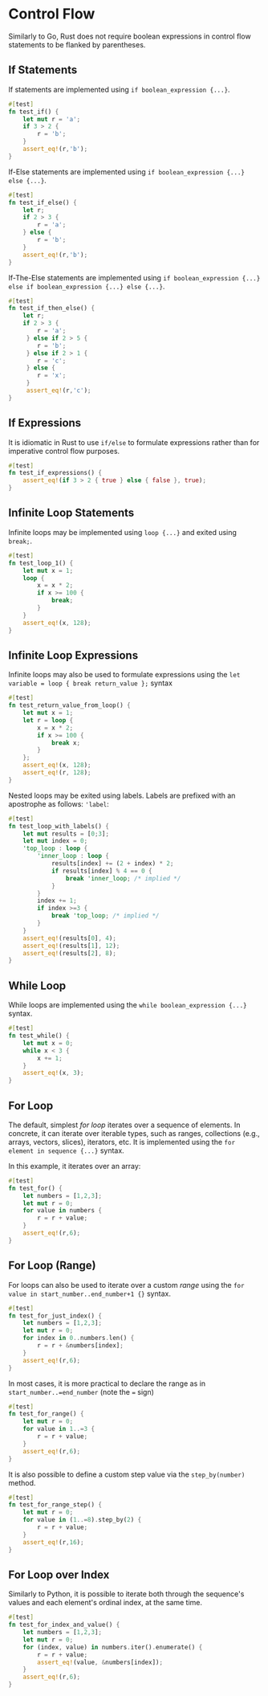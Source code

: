 
# Control Flow

Similarly to Go, Rust does not require boolean expressions in control flow statements
to be flanked by parentheses. 

## If Statements

If statements are implemented using `if boolean_expression {...}`. 


``` rust
#[test]
fn test_if() {
    let mut r = 'a';
    if 3 > 2 {
        r = 'b';
    }
    assert_eq!(r,'b');
}
```


If-Else statements are implemented using `if boolean_expression {...} else {...}`. 


``` rust
#[test]
fn test_if_else() {
    let r;
    if 2 > 3 {
        r = 'a';
    } else {
        r = 'b';
    }
    assert_eq!(r,'b');
}
```


If-The-Else statements are implemented using `if boolean_expression {...} else if boolean_expression {...} else {...}`. 


``` rust
#[test]
fn test_if_then_else() {
    let r;
    if 2 > 3 {
        r = 'a';
     } else if 2 > 5 {
        r = 'b';
     } else if 2 > 1 {
        r = 'c';
     } else {
        r = 'x';
     }
     assert_eq!(r,'c');  
}

```


## If Expressions

It is idiomatic in Rust to use `if/else` to formulate expressions rather than
for imperative control flow purposes. 


``` rust
#[test]
fn test_if_expressions() {
    assert_eq!(if 3 > 2 { true } else { false }, true);
}

```


## Infinite Loop Statements

Infinite loops may be implemented using `loop {...}` and exited using `break;`.


``` rust
#[test]
fn test_loop_1() {
    let mut x = 1;
    loop {
        x = x * 2;
        if x >= 100 {
            break;
        }
    }
    assert_eq!(x, 128);
}
```


## Infinite Loop Expressions

Infinite loops may also be used to formulate expressions using the
`let variable = loop { break return_value };` syntax


``` rust
#[test]
fn test_return_value_from_loop() {
    let mut x = 1;
    let r = loop {
        x = x * 2;
        if x >= 100 {
            break x;
        }
    };
    assert_eq!(x, 128);
    assert_eq!(r, 128);
}
```


Nested loops may be exited using labels. Labels are prefixed with an apostrophe as follows: `'label`:


``` rust
#[test]
fn test_loop_with_labels() {
    let mut results = [0;3];
    let mut index = 0;
    'top_loop : loop {
        'inner_loop : loop {
            results[index] += (2 + index) * 2;
            if results[index] % 4 == 0 {
                break 'inner_loop; /* implied */
            }
        }
        index += 1;
        if index >=3 {
            break 'top_loop; /* implied */
        }
    }
    assert_eq!(results[0], 4);
    assert_eq!(results[1], 12);
    assert_eq!(results[2], 8);
}

```


## While Loop

While loops are implemented using the `while boolean_expression {...}` syntax.


``` rust
#[test]
fn test_while() {
    let mut x = 0;
    while x < 3 {
        x += 1;
    }
    assert_eq!(x, 3);
}
```


## For Loop

The default, simplest _for loop_ iterates over a sequence of elements.
In concrete, it can iterate over iterable types, such as ranges, collections (e.g., arrays, vectors, slices), iterators, etc. 
It is implemented using the `for element in sequence {...}` syntax.

In this example, it iterates over an array:


``` rust
#[test]
fn test_for() {
    let numbers = [1,2,3];
    let mut r = 0;
    for value in numbers {
        r = r + value;
    }
    assert_eq!(r,6);
}
```


## For Loop (Range)

For loops can also be used to iterate over a custom _range_ using the `for value in start_number..end_number+1 {}` syntax.


``` rust
#[test]
fn test_for_just_index() {
    let numbers = [1,2,3];
    let mut r = 0;
    for index in 0..numbers.len() {
        r = r + &numbers[index];
    }
    assert_eq!(r,6);
}
```


In most cases, it is more practical to declare the range as in `start_number..=end_number` (note the `=` sign)


``` rust
#[test]
fn test_for_range() {
    let mut r = 0;
    for value in 1..=3 {
        r = r + value;
    }
    assert_eq!(r,6);
}
```


It is also possible to define a custom step value via the `step_by(number)` method.


``` rust
#[test]
fn test_for_range_step() {
    let mut r = 0;
    for value in (1..=8).step_by(2) {
        r = r + value;
    }
    assert_eq!(r,16);
}
```


## For Loop over Index

Similarly to Python, it is possible to iterate both through the sequence's values and 
each element's ordinal index, at the same time.  


``` rust
#[test]
fn test_for_index_and_value() {
    let numbers = [1,2,3];
    let mut r = 0;
    for (index, value) in numbers.iter().enumerate() {
        r = r + value;
        assert_eq!(value, &numbers[index]);
    }
    assert_eq!(r,6);
}

```


